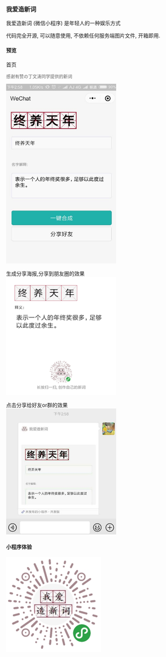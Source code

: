 ### 我爱造新词
我爱造新词 (微信小程序) 是年轻人的一种娱乐方式

代码完全开源, 可以随意使用, 不依赖任何服务端图片文件, 开箱即用.


#### 预览
首页<br>
<p style='font-size:12px;color:#666;'>感谢有赞の丁文涛同学提供的新词</p>
<img width="300" src="https://github.com/AJLoveChina/zaoci/blob/master/screenshot/home.jpg" />

生成分享海报,分享到朋友圈的效果<br>
<img width="300" src="https://github.com/AJLoveChina/zaoci/blob/master/screenshot/result.png" />


点击分享给好友or群的效果<br>
<img width="300" src="https://github.com/AJLoveChina/zaoci/blob/master/screenshot/message.jpg" />


#### 小程序体验
![ScreenShot](https://github.com/AJLoveChina/zaoci/blob/master/images/zaoci-logo.jpg)
